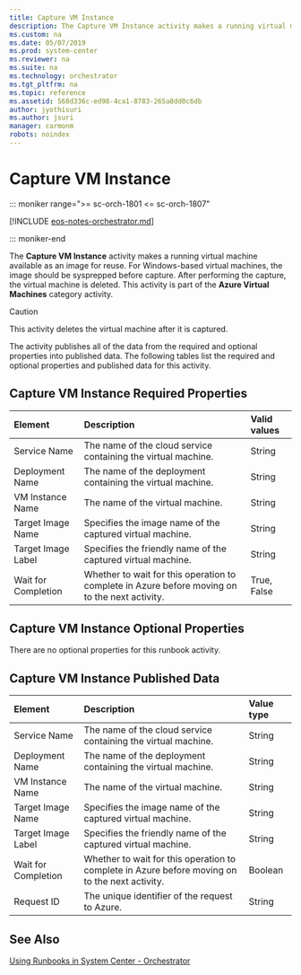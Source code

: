 ```yaml
---
title: Capture VM Instance
description: The Capture VM Instance activity makes a running virtual machine available as an image for reuse.
ms.custom: na
ms.date: 05/07/2019
ms.prod: system-center
ms.reviewer: na
ms.suite: na
ms.technology: orchestrator
ms.tgt_pltfrm: na
ms.topic: reference
ms.assetid: 568d336c-ed98-4ca1-8783-265a8dd0c6db
author: jyothisuri
ms.author: jsuri
manager: carmonm
robots: noindex
---
```

# Capture VM Instance

::: moniker range=">= sc-orch-1801 <= sc-orch-1807"

[!INCLUDE [eos-notes-orchestrator.md](../includes/eos-notes-orchestrator.md)]

::: moniker-end

The **Capture VM Instance** activity makes a running virtual machine available as an image for reuse. For Windows-based virtual machines, the image should be sysprepped before capture. After performing the capture, the virtual machine is deleted. This activity is part of the **Azure Virtual Machines** category activity.

>[!CAUTION]
>This activity deletes the virtual machine after it is captured.

The activity publishes all of the data from the required and optional properties into published data. The following tables list the required and optional properties and published data for this activity.

## Capture VM Instance Required Properties

| **Element**   | **Description**   | **Valid values** |
|:---|:---|:---|
| Service Name   | The name of the cloud service containing the virtual machine.   | String   |
| Deployment Name   | The name of the deployment containing the virtual machine.   | String   |
| VM Instance Name   | The name of the virtual machine.   | String   |
| Target Image Name   | Specifies the image name of the captured virtual machine.   | String   |
| Target Image Label  | Specifies the friendly name of the captured virtual machine.   | String   |
| Wait for Completion | Whether to wait for this operation to complete in Azure before moving on to the next activity. | True, False   |

## Capture VM Instance Optional Properties

There are no optional properties for this runbook activity.

## Capture VM Instance Published Data

| **Element**   | **Description**   | **Value type** |
|:---|:---|:---|
| Service Name   | The name of the cloud service containing the virtual machine.   | String   |
| Deployment Name   | The name of the deployment containing the virtual machine.   | String   |
| VM Instance Name   | The name of the virtual machine.   | String   |
| Target Image Name   | Specifies the image name of the captured virtual machine.   | String   |
| Target Image Label  | Specifies the friendly name of the captured virtual machine.   | String   |
| Wait for Completion | Whether to wait for this operation to complete in Azure before moving on to the next activity. | Boolean   |
| Request ID   | The unique identifier of the request to Azure.   | String   |

## See Also

[Using Runbooks in System Center - Orchestrator](design-and-build-runbooks.md)
